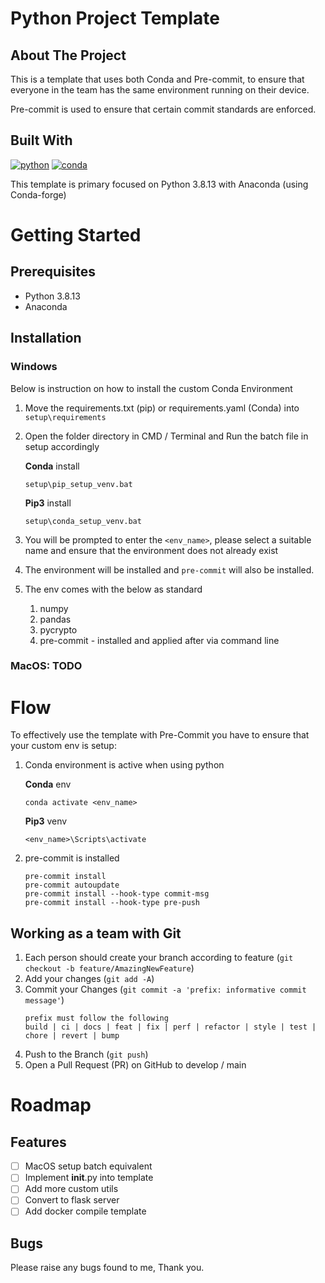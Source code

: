 # Python Project Template

## About The Project

This is a template that uses both Conda and Pre-commit, to ensure that everyone in the team has the same environment running on their device.

Pre-commit is used to ensure that certain commit standards are enforced.

## Built With

[![python][python3.8.13-shield]][python3.8.13-url]
[![conda][conda-forge-shield]][conda-forge-url]

This template is primary focused on Python 3.8.13 with Anaconda (using Conda-forge)

# Getting Started

## Prerequisites

- Python 3.8.13
- Anaconda

## Installation

### Windows
Below is instruction on how to install the custom Conda Environment

1. Move the requirements.txt (pip) or requirements.yaml (Conda) into `setup\requirements`
2. Open the folder directory in CMD / Terminal and Run the batch file in setup accordingly

   **Conda** install
   ```
   setup\pip_setup_venv.bat
   ```
   **Pip3** install
   ```
   setup\conda_setup_venv.bat
   ```
3. You will be prompted to enter the `<env_name>`, please select a suitable name and ensure that the environment does not already exist
4. The environment will be installed and `pre-commit` will also be installed.
5. The env comes with the below as standard
   1. numpy
   2. pandas
   3. pycrypto
   4. pre-commit - installed and applied after via command line


### MacOS: **TODO**



# Flow

To effectively use the template with Pre-Commit you have to ensure that your custom env is setup:

1. Conda environment is active when using python

   **Conda** env
   ```
   conda activate <env_name>
   ```
   **Pip3** venv
   ```
   <env_name>\Scripts\activate
   ```
2. pre-commit is installed
    ```
    pre-commit install
    pre-commit autoupdate
    pre-commit install --hook-type commit-msg
    pre-commit install --hook-type pre-push
    ```

## Working as a team with Git

1. Each person should create your branch according to feature (`git checkout -b feature/AmazingNewFeature`)
2. Add your changes (`git add -A`)
3. Commit your Changes (`git commit -a 'prefix: informative commit message'`)
   ```
   prefix must follow the following
   build | ci | docs | feat | fix | perf | refactor | style | test | chore | revert | bump
   ```
4. Push to the Branch (`git push`)
5. Open a Pull Request (PR) on GitHub to develop / main

# Roadmap

## Features
- [ ] MacOS setup batch equivalent
- [ ] Implement **init**.py into template
- [ ] Add more custom utils
- [ ] Convert to flask server
- [ ] Add docker compile template

## Bugs

Please raise any bugs found to me, Thank you.

[python3.8.13-shield]: https://img.shields.io/badge/Python-3.8.13-brightgreen
[python3.8.13-url]: https://www.python.org/downloads/release/python-3813/
[conda-forge-shield]: https://img.shields.io/conda/dn/conda-forge/python?label=Anaconda
[conda-forge-url]: https://www.anaconda.com/products/distribution
